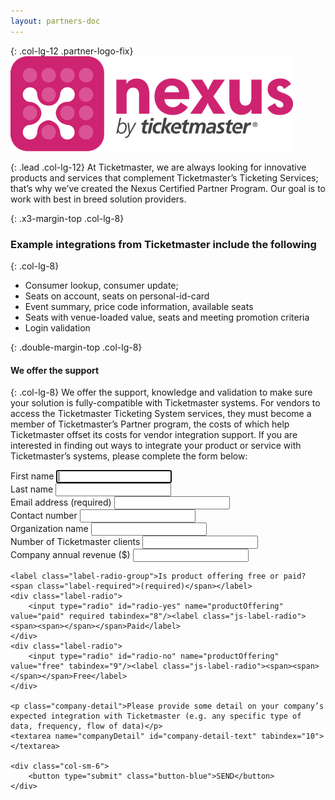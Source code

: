 ```yaml
---
layout: partners-doc
---
```


{: .col-lg-12 .partner-logo-fix}
![gras](/assets/img/partners/logos/nexus-logo@2x.png)

{: .lead .col-lg-12}
At Ticketmaster, we are always looking for innovative products and services that complement Ticketmaster’s Ticketing Services; that’s why we’ve created the Nexus Certified Partner Program.  Our goal is to work with best in breed solution providers.  


{: .x3-margin-top .col-lg-8}
### Example integrations from Ticketmaster include the following


{: .col-lg-8}     
* Consumer lookup, consumer update;
* Seats on account, seats on personal-id-card
* Event summary, price code information, available seats
* Seats with venue-loaded value, seats and meeting promotion criteria
* Login validation


{: .double-margin-top .col-lg-8}
#### We offer the support


{: .col-lg-8}
We offer the support, knowledge and validation to make sure your solution is fully-compatible with Ticketmaster systems.  For vendors to access the Ticketmaster Ticketing System services, they must become a member of Ticketmaster’s Partner program, the costs of which help Ticketmaster offset its costs for vendor integration support.  If you are interested in finding out ways to integrate your product or service with Ticketmaster’s systems, please complete the form below: 

<form class="col-lg-8 nexus-form" accept-charset="UTF-8" action="#" method="POST">    
    <div class="col-sm-6">
        <label for="name">First name</label>
        <input type="text" id="first-name" name="name" maxlength="255" placeholder="" autofocus tabindex="1">
    </div>
    <div class="col-sm-6">
        <label for="last-name">Last name</label>
        <input type="text" id="last-name" name="lastName" maxlength="255" placeholder="" tabindex="2">
    </div>
    <div class="col-sm-6">
        <label for="email">Email address <span class="label-required">(required)</span></label>
        <input type="email" id="email" name="email" placeholder="" required tabindex="3">
    </div>
    <div class="col-sm-6">
        <label for="phone">Contact number</label>
        <input type="tel" id="phone" name="phone" placeholder="" tabindex="4">
    </div>
    <div class="col-sm-12">
        <label for="organization">Organization name</label>
        <input type="text" id="organization" name="organization" placeholder="" tabindex="5">
    </div>
    <div class="col-sm-6">
    <label >Number of Ticketmaster clients</label>
    <input type="text" min="0" name="ticketsNumber" pattern="[0-9]*" placeholder="" tabindex="6">
    </div>
    <div class="col-sm-6">
    <label >Company annual revenue ($)</label>
    <input type="text" id="tickets-number" min="0" name="ticketsNumber" pattern="[0-9]*" placeholder="" tabindex="7">
    </div>
    
    <label class="label-radio-group">Is product offering free or paid? <span class="label-required">(required)</span></label>
    <div class="label-radio">
        <input type="radio" id="radio-yes" name="productOffering"  value="paid" required tabindex="8"/><label class="js-label-radio"><span><span></span></span>Paid</label>
    </div>
    <div class="label-radio">
        <input type="radio" id="radio-no" name="productOffering" value="free" tabindex="9"/><label class="js-label-radio"><span><span></span></span>Free</label>
    </div>
    
    <p class="company-detail">Please provide some detail on your company’s expected integration with Ticketmaster (e.g. any specific type of data, frequency, flow of data)</p>
    <textarea name="companyDetail" id="company-detail-text" tabindex="10"></textarea>

    <div class="col-sm-6">
        <button type="submit" class="button-blue">SEND</button>
    </div>
</form>
<script type="text/javascript">    
    $('.nexus-form').submit(function(){
        $.ajax({
          dataType: 'jsonp',
          url: "https://getsimpleform.com/messages/ajax?form_api_token=76ee6b36a22523d29942539c22273fd6",
          data: $('.nexus-form').serialize() 
        }).done(function() {
          //callback which can be used to show a thank you message
          //and reset the form
          alert("Thank you for contacting us. We will review and respond promptly.");
        });
    return false; //to stop the form from submitting
    });    
</script>

